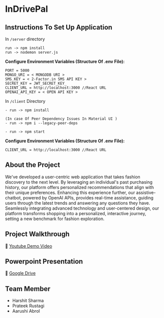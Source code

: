 # InDrivePal

## Instructions To Set Up Application

In ```/server``` directory
```
run -> npm install
run -> nodemon server.js
```

<b> Configure Environment Variables (Structure Of .env File): </b>

```
PORT = 5000
MONGO_URI = < MONGODB URI >
SMS_KEY = < 2-Factor.in SMS API KEY >
SECRET_KEY = JWT_SECRET_KEY_
CLIENT_URL = http://localhost:3000 //React URL
OPENAI_API_KEY = < OPEN API KEY >
```

In ```/client``` Directory
```
- run -> npm install

(In case Of Peer Dependency Issues In Material UI )
- run -> npm i --legacy-peer-deps

- run -> npm start
```

<b> Configure Environment Variables (Structure Of .env File): </b>

```
CLIENT_URL = http://localhost:3000 //React URL
```

## About the Project
We've developed a user-centric web application that takes fashion discovery to the next level. By leveraging an individual's past purchasing history, our platform offers personalized recommendations that align with their unique preferences. Enhancing this experience further, our assistive-chatbot, powered by OpenAI APIs, provides real-time assistance, guiding users through the latest trends and answering any questions they have. Seamlessly integrating advanced technology and user-centered design, our platform transforms shopping into a personalized, interactive journey, setting a new benchmark for fashion exploration.
 


## Project Walkthrough
🔗 [Youtube Demo Video](https://www.youtube.com/watch?v=WR1aQ1Jffhw&ab_channel=PrateekRustagi)

## Powerpoint Presentation
🔗 [Google Drive](https://docs.google.com/presentation/d/1LCZWrZx76bEk83MLPAJJJ7T5oNT61SV6/edit?usp=sharing&ouid=103950989292797679280&rtpof=true&sd=true)


## Team Member
<ul>
  <li>Harshit Sharma</li>
  <li>Prateek Rustagi</li>
  <li>Aarushi Abrol</li>
</ul>


